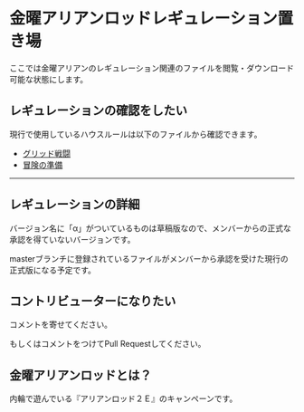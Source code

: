 # 金曜アリアンロッドレギュレーション置き場
ここでは金曜アリアンのレギュレーション関連のファイルを閲覧・ダウンロード可能な状態にします。



## レギュレーションの確認をしたい
現行で使用しているハウスルールは以下のファイルから確認できます。
- [グリッド戦闘](グリッド戦闘.md)
- [冒険の準備](冒険の準備.md)


___

## レギュレーションの詳細
バージョン名に「α」がついているものは草稿版なので、メンバーからの正式な承認を得ていないバージョンです。

masterブランチに登録されているファイルがメンバーから承認を受けた現行の正式版になる予定です。

## コントリビューターになりたい
コメントを寄せてください。

もしくはコメントをつけてPull Requestしてください。

## 金曜アリアンロッドとは？
内輪で遊んでいる『アリアンロッド２Ｅ』のキャンペーンです。
